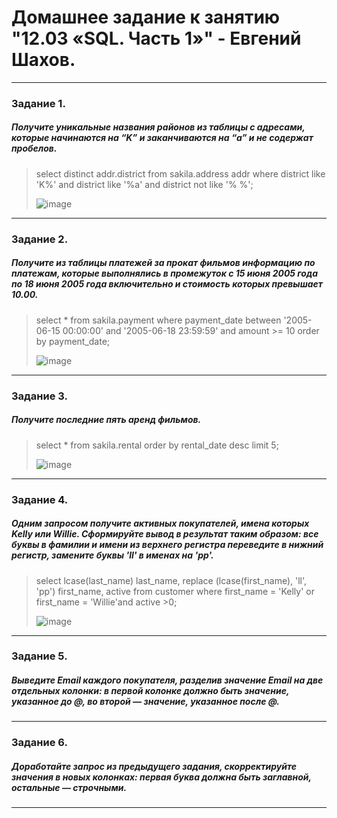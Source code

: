 # Домашнее задание к занятию "12.03 «SQL. Часть 1»" - Евгений Шахов.
---

### Задание 1.
##### Получите уникальные названия районов из таблицы с адресами, которые начинаются на “K” и заканчиваются на “a” и не содержат пробелов.
> select distinct addr.district from sakila.address addr where district like 'K%' and district like '%a' and district not like '% %';
> 
> ![image](https://user-images.githubusercontent.com/122415129/235296549-c34e1ece-516b-4c40-b531-bdaabf07f493.png)

---
### Задание 2.
##### Получите из таблицы платежей за прокат фильмов информацию по платежам, которые выполнялись в промежуток с 15 июня 2005 года по 18 июня 2005 года включительно и стоимость которых превышает 10.00.
> select * from sakila.payment where payment_date between '2005-06-15 00:00:00' and '2005-06-18 23:59:59' and amount >= 10 order by payment_date;
> 
> ![image](https://user-images.githubusercontent.com/122415129/235297183-a7ec367f-bed7-48d0-af1f-bf0ec10e4f5e.png)

---
### Задание 3.
##### Получите последние пять аренд фильмов.
> select * from sakila.rental order by rental_date desc limit 5;
> 
> ![image](https://user-images.githubusercontent.com/122415129/235297593-6062f870-acf7-4ca6-b2be-bf2c2b324997.png)

---
### Задание 4.
##### Одним запросом получите активных покупателей, имена которых Kelly или Willie. Сформируйте вывод в результат таким образом: все буквы в фамилии и имени из верхнего регистра переведите в нижний регистр, замените буквы 'll' в именах на 'pp'.
> select lcase(last_name) last_name, replace (lcase(first_name), 'll', 'pp') first_name, active from  customer where first_name = 'Kelly' or first_name = 'Willie'and active >0;
> 
> ![image](https://user-images.githubusercontent.com/122415129/235302727-c1071f7c-e85c-4797-b215-8ed0d0045c6b.png)


---
### Задание 5.
##### Выведите Email каждого покупателя, разделив значение Email на две отдельных колонки: в первой колонке должно быть значение, указанное до @, во второй — значение, указанное после @.
> 
> 

---
### Задание 6.
##### Доработайте запрос из предыдущего задания, скорректируйте значения в новых колонках: первая буква должна быть заглавной, остальные — строчными.
> 
> 

---
